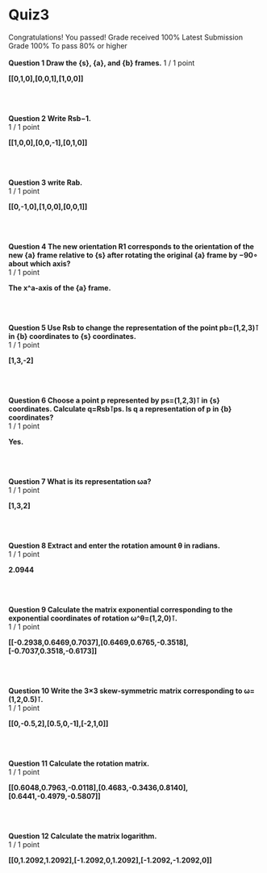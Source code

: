 # Quiz3
Congratulations! You passed!
Grade received 100%
Latest Submission Grade 100%
To pass 80% or higher
<br/>
<br/>
**Question 1 Draw the {s}, {a}, and {b} frames.**
1 / 1 point    

**[[0,1,0],[0,0,1],[1,0,0]]**

<br/>
<br/>

**Question 2 Write Rsb−1.**    
1 / 1 point

**[[1,0,0],[0,0,-1],[0,1,0]]**
 
<br/>
<br/>

**Question 3 write Rab.**    
1 / 1 point

**[[0,-1,0],[1,0,0],[0,0,1]]**
 
<br/>
<br/>

**Question 4 The new orientation R1 corresponds to the orientation of the new {a} frame relative to {s} after rotating the original {a} frame by −90∘ about which axis?**    
1 / 1 point

**The x^a-axis of the {a} frame.**
 
<br/>
<br/>

**Question 5 Use Rsb to change the representation of the point pb=(1,2,3)⊺ in {b} coordinates to {s} coordinates.**    
1 / 1 point

**[1,3,-2]**
 
<br/>
<br/>

**Question 6 Choose a point p represented by ps=(1,2,3)⊺ in {s} coordinates. Calculate q=Rsb⊺ps. Is q a representation of p in {b} coordinates?**    
1 / 1 point

**Yes.**
 
<br/>
<br/>

**Question 7 What is its representation ωa?**    
1 / 1 point

**[1,3,2]**
 
<br/>
<br/>

**Question 8 Extract and enter the rotation amount θ in radians.**    
1 / 1 point

**2.0944**
 
<br/>
<br/>

**Question 9 Calculate the matrix exponential corresponding to the exponential coordinates of rotation ω^θ=(1,2,0)⊺.**    
1 / 1 point

**[[-0.2938,0.6469,0.7037],[0.6469,0.6765,-0.3518],[-0.7037,0.3518,-0.6173]]**
 
<br/>
<br/>

**Question 10 Write the 3×3 skew-symmetric matrix corresponding to ω=(1,2,0.5)⊺.**    
1 / 1 point

**[[0,-0.5,2],[0.5,0,-1],[-2,1,0]]**
 
<br/>
<br/>

**Question 11 Calculate the rotation matrix.**    
1 / 1 point

**[[0.6048,0.7963,-0.0118],[0.4683,-0.3436,0.8140],[0.6441,-0.4979,-0.5807]]**
 
<br/>
<br/>

**Question 12 Calculate the matrix logarithm.**    
1 / 1 point

**[[0,1.2092,1.2092],[-1.2092,0,1.2092],[-1.2092,-1.2092,0]]**
 
<br/>
<br/>

